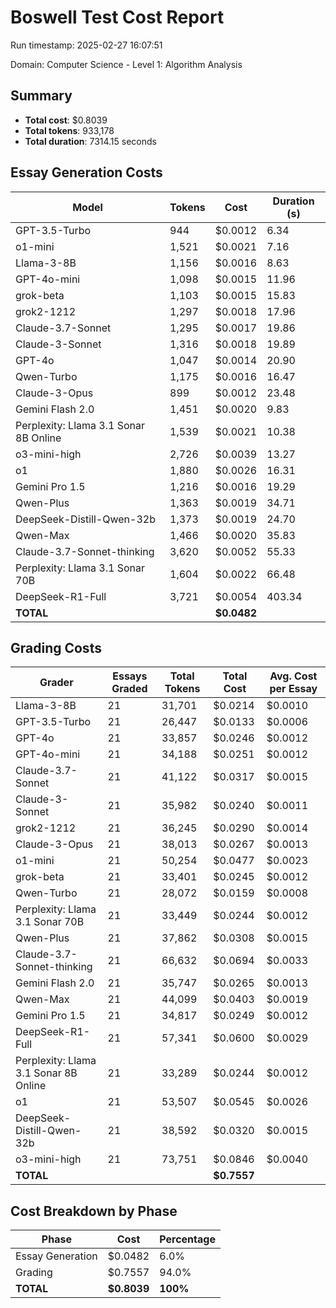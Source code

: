 # Boswell Test Cost Report

Run timestamp: 2025-02-27 16:07:51

Domain: Computer Science - Level 1: Algorithm Analysis

## Summary

- **Total cost**: $0.8039
- **Total tokens**: 933,178
- **Total duration**: 7314.15 seconds

## Essay Generation Costs

| Model | Tokens | Cost | Duration (s) |
|-------|--------|------|--------------|
| GPT-3.5-Turbo | 944 | $0.0012 | 6.34 |
| o1-mini | 1,521 | $0.0021 | 7.16 |
| Llama-3-8B | 1,156 | $0.0016 | 8.63 |
| GPT-4o-mini | 1,098 | $0.0015 | 11.96 |
| grok-beta | 1,103 | $0.0015 | 15.83 |
| grok2-1212 | 1,297 | $0.0018 | 17.96 |
| Claude-3.7-Sonnet | 1,295 | $0.0017 | 19.86 |
| Claude-3-Sonnet | 1,316 | $0.0018 | 19.89 |
| GPT-4o | 1,047 | $0.0014 | 20.90 |
| Qwen-Turbo | 1,175 | $0.0016 | 16.47 |
| Claude-3-Opus | 899 | $0.0012 | 23.48 |
| Gemini Flash 2.0 | 1,451 | $0.0020 | 9.83 |
| Perplexity: Llama 3.1 Sonar 8B Online | 1,539 | $0.0021 | 10.38 |
| o3-mini-high | 2,726 | $0.0039 | 13.27 |
| o1 | 1,880 | $0.0026 | 16.31 |
| Gemini Pro 1.5 | 1,216 | $0.0016 | 19.29 |
| Qwen-Plus | 1,363 | $0.0019 | 34.71 |
| DeepSeek-Distill-Qwen-32b | 1,373 | $0.0019 | 24.70 |
| Qwen-Max | 1,466 | $0.0020 | 35.83 |
| Claude-3.7-Sonnet-thinking | 3,620 | $0.0052 | 55.33 |
| Perplexity: Llama 3.1 Sonar 70B | 1,604 | $0.0022 | 66.48 |
| DeepSeek-R1-Full | 3,721 | $0.0054 | 403.34 |
| **TOTAL** | | **$0.0482** | |

## Grading Costs

| Grader | Essays Graded | Total Tokens | Total Cost | Avg. Cost per Essay |
|--------|---------------|--------------|------------|---------------------|
| Llama-3-8B | 21 | 31,701 | $0.0214 | $0.0010 |
| GPT-3.5-Turbo | 21 | 26,447 | $0.0133 | $0.0006 |
| GPT-4o | 21 | 33,857 | $0.0246 | $0.0012 |
| GPT-4o-mini | 21 | 34,188 | $0.0251 | $0.0012 |
| Claude-3.7-Sonnet | 21 | 41,122 | $0.0317 | $0.0015 |
| Claude-3-Sonnet | 21 | 35,982 | $0.0240 | $0.0011 |
| grok2-1212 | 21 | 36,245 | $0.0290 | $0.0014 |
| Claude-3-Opus | 21 | 38,013 | $0.0267 | $0.0013 |
| o1-mini | 21 | 50,254 | $0.0477 | $0.0023 |
| grok-beta | 21 | 33,401 | $0.0245 | $0.0012 |
| Qwen-Turbo | 21 | 28,072 | $0.0159 | $0.0008 |
| Perplexity: Llama 3.1 Sonar 70B | 21 | 33,449 | $0.0244 | $0.0012 |
| Qwen-Plus | 21 | 37,862 | $0.0308 | $0.0015 |
| Claude-3.7-Sonnet-thinking | 21 | 66,632 | $0.0694 | $0.0033 |
| Gemini Flash 2.0 | 21 | 35,747 | $0.0265 | $0.0013 |
| Qwen-Max | 21 | 44,099 | $0.0403 | $0.0019 |
| Gemini Pro 1.5 | 21 | 34,817 | $0.0249 | $0.0012 |
| DeepSeek-R1-Full | 21 | 57,341 | $0.0600 | $0.0029 |
| Perplexity: Llama 3.1 Sonar 8B Online | 21 | 33,289 | $0.0244 | $0.0012 |
| o1 | 21 | 53,507 | $0.0545 | $0.0026 |
| DeepSeek-Distill-Qwen-32b | 21 | 38,592 | $0.0320 | $0.0015 |
| o3-mini-high | 21 | 73,751 | $0.0846 | $0.0040 |
| **TOTAL** | | | **$0.7557** | |

## Cost Breakdown by Phase

| Phase | Cost | Percentage |
|-------|------|------------|
| Essay Generation | $0.0482 | 6.0% |
| Grading | $0.7557 | 94.0% |
| **TOTAL** | **$0.8039** | **100%** |